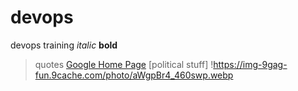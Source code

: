 # devops
devops training
_italic_
**bold**
>quotes
[Google Home Page](https://www.google.co.uk)
[political stuff] !https://img-9gag-fun.9cache.com/photo/aWgpBr4_460swp.webp
